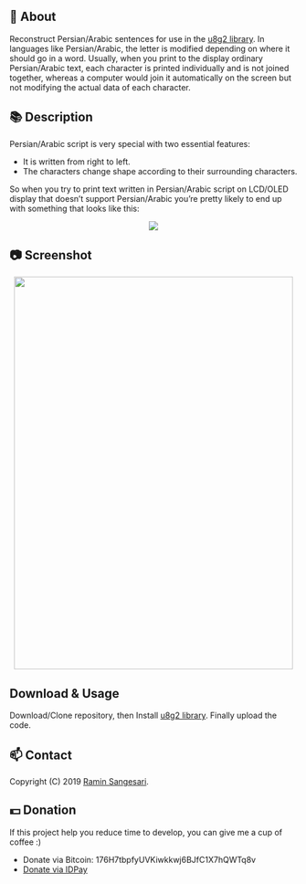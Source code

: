 ## 📖 About
Reconstruct Persian/Arabic sentences for use in the [u8g2 library](https://github.com/olikraus/u8g2/). In languages like Persian/Arabic, the letter is modified depending on where it should go in a word. Usually, when you print to the display ordinary Persian/Arabic text, each character is printed individually and is not joined together, whereas a computer would join it automatically on the screen but not modifying the actual data of each character.

## 📚 Description
Persian/Arabic script is very special with two essential features:
- It is written from right to left.
- The characters change shape according to their surrounding characters.

So when you try to print text written in Persian/Arabic script on LCD/OLED display that doesn’t support Persian/Arabic you’re pretty likely to end up with something that looks like this:

<p align="center">
  <img src="http://mpcabd.xyz/wp-content/uploads/2012/05/arabic-1.png">
</p>

## 📷 Screenshot
<p align="center">
  <img width="488" height="688" src="https://github.com/idreamsi/u8g2-persian-reshaper/blob/master/screenshot.png?raw=true">
</p>

## Download & Usage
Download/Clone repository, then Install [u8g2 library](https://github.com/olikraus/u8g2/wiki/u8g2install). Finally upload the code.

## 📫 Contact
Copyright (C) 2019 [Ramin Sangesari](mailto:r.sangsari@gmail.com).

## 💵 Donation
If this project help you reduce time to develop, you can give me a cup of coffee :)

- Donate via Bitcoin: 176H7tbpfyUVKiwkkwj6BJfC1X7hQWTq8v
- [Donate via IDPay](https://idpay.ir/idreams)
